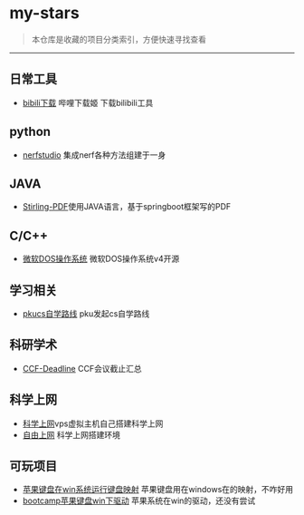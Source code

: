 # my-stars
>  本仓库是收藏的项目分类索引，方便快速寻找查看

---

## 日常工具

- [bibili下载](https://github.com/leiurayer/downkyi) 哔哩下载姬 下载bilibili工具

## python

- [nerfstudio](https://github.com/nerfstudio-project/nerfstudio) 集成nerf各种方法组建于一身

## JAVA

- [Stirling-PDF](https://github.com/Stirling-Tools/Stirling-PDF)使用JAVA语言，基于springboot框架写的PDF

## C/C++

- [微软DOS操作系统](https://github.com/microsoft/MS-DOS) 微软DOS操作系统v4开源

## 学习相关

- [pkucs自学路线](https://github.com/PKUFlyingPig/cs-self-learning) pku发起cs自学路线

## 科研学术

- [CCF-Deadline](https://github.com/ccfddl/ccf-deadlines)  CCF会议截止汇总

## 科学上网

- [科学上网](http://www.baidu.com)vps虚拟主机自己搭建科学上网
- [自由上网](https://github.com/Alvin9999/new-pac/wiki) 科学上网搭建环境

## 可玩项目

- [苹果键盘在win系统运行键盘映射](https://github.com/gered/AppleWirelessKeyboard)  苹果键盘用在windows在的映射，不咋好用
- [bootcamp苹果键盘win下驱动](https://github.com/supermarsx/magickeyboard)  苹果系统在win的驱动，还没有尝试
